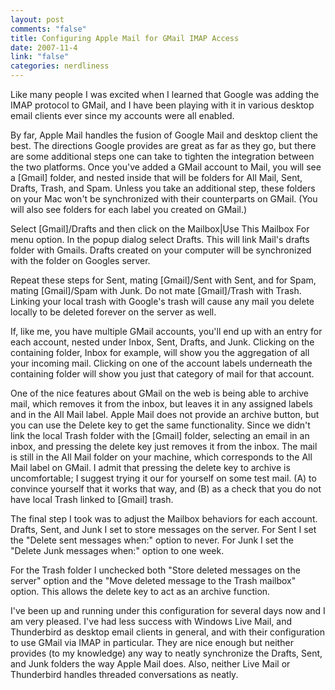 ```yaml
--- 
layout: post
comments: "false"
title: Configuring Apple Mail for GMail IMAP Access
date: 2007-11-4
link: "false"
categories: nerdliness
---
```

Like many people I was excited when I learned that Google was adding the IMAP protocol to GMail, and I have been playing with it in various desktop email clients ever since my accounts were all enabled.

By far, Apple Mail handles the fusion of Google Mail and desktop client the best.  The directions Google provides are great as far as they go, but there are some additional steps one can take to tighten the integration between the two platforms.  Once you've added a GMail account to Mail, you will see a [Gmail] folder, and nested inside that will be folders for All Mail, Sent, Drafts, Trash, and Spam.  Unless you take an additional step, these folders on your Mac won't be synchronized with their counterparts on GMail.  (You will also see folders for each label you created on GMail.)

Select [Gmail]/Drafts and then click on the Mailbox|Use This Mailbox For menu option.  In the popup dialog select Drafts.  This will link Mail's drafts folder with Gmails.  Drafts created on your computer will be synchronized with the folder on Googles server.

Repeat these steps for Sent, mating [Gmail]/Sent with Sent, and for Spam, mating [Gmail]/Spam with Junk.  Do not mate [Gmail]/Trash with Trash.  Linking your local trash with Google's trash will cause any mail you delete locally to be deleted forever on the server as well.

If, like me, you have multiple GMail accounts, you'll end up with an entry for each account, nested under Inbox, Sent, Drafts, and Junk.  Clicking on the containing folder, Inbox for example, will show you the aggregation of all your incoming mail.  Clicking on one of the account labels underneath the containing folder will show you just that category of mail for that account.

One of the nice features about GMail on the web is being able to archive mail, which removes it from the inbox, but leaves it in any assigned labels and in the All Mail label.  Apple Mail does not provide an archive button, but you can use the Delete key to get the same functionality.  Since we didn't link the local Trash folder with the [Gmail] folder, selecting an email in an inbox, and pressing the delete key just removes it from the inbox.  The mail is still in the All Mail folder on your machine, which corresponds to the All Mail label on GMail.  I admit that pressing the delete key to archive is uncomfortable; I suggest trying it our for yourself on some test mail.  (A) to convince yourself that it works that way, and (B) as a check that you do not have local Trash linked to [Gmail] trash.

The final step I took was to adjust the Mailbox behaviors for each account.  Drafts, Sent, and Junk I set to store messages on the server.  For Sent I set the "Delete sent messages when:" option to never.  For Junk I set the "Delete Junk messages when:" option to one week.

For the Trash folder I unchecked both "Store deleted messages on the server" option and the "Move deleted message to the Trash mailbox" option.  This allows the delete key to act as an archive function.

I've been up and running under this configuration for several days now and I am very pleased.  I've had less success with Windows Live Mail, and Thunderbird as desktop email clients in general, and with their configuration to use GMail via IMAP in particular.  They are nice enough but neither provides (to my knowledge) any way to neatly synchronize the Drafts, Sent, and Junk folders the way Apple Mail does.  Also, neither Live Mail or Thunderbird handles threaded conversations as neatly.
